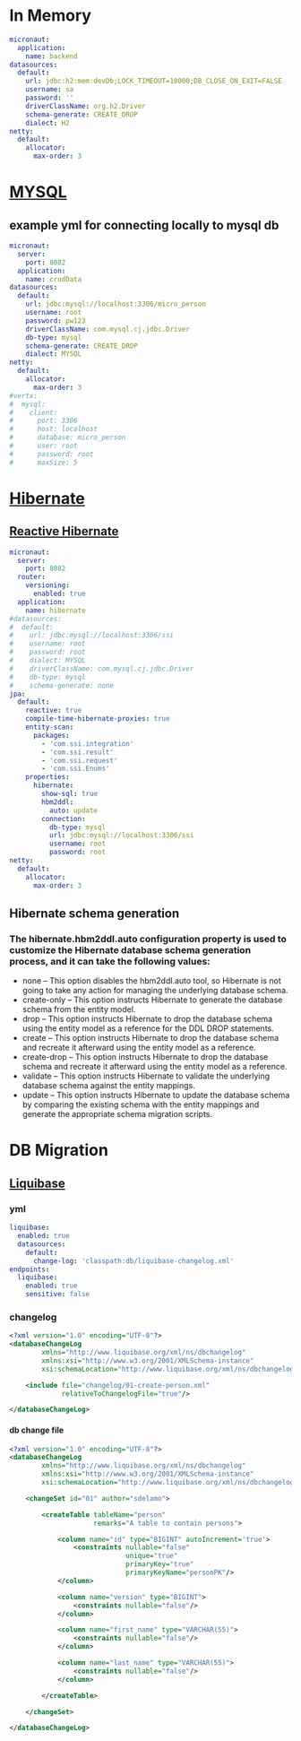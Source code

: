 # In Memory
```yml
micronaut:
  application:
    name: backend
datasources:
  default:
    url: jdbc:h2:mem:devDb;LOCK_TIMEOUT=10000;DB_CLOSE_ON_EXIT=FALSE
    username: sa
    password: ''
    driverClassName: org.h2.Driver
    schema-generate: CREATE_DROP
    dialect: H2
netty:
  default:
    allocator:
      max-order: 3
```

# [MYSQL](https://micronaut-projects.github.io/micronaut-sql/latest/guide/index.html)
## example yml for connecting locally to mysql db
```yml
micronaut:
  server:
    port: 8082
  application:
    name: crudData
datasources:
  default:
    url: jdbc:mysql://localhost:3306/micro_person
    username: root
    password: pw123
    driverClassName: com.mysql.cj.jdbc.Driver
    db-type: mysql
    schema-generate: CREATE_DROP
    dialect: MYSQL
netty:
  default:
    allocator:
      max-order: 3
#vertx:
#  mysql:
#    client:
#      port: 3306
#      host: localhost
#      database: micro_person
#      user: root
#      password: root
#      maxSize: 5
```

# [Hibernate](https://micronaut-projects.github.io/micronaut-sql/latest/guide/index.html#hibernate)


## [Reactive Hibernate](https://micronaut-projects.github.io/micronaut-data/latest/guide/#hibernateReactive)

```yml
micronaut:
  server:
    port: 8082
  router:
    versioning:
      enabled: true
  application:
    name: hibernate
#datasources:
#  default:
#    url: jdbc:mysql://localhost:3306/ssi
#    username: root
#    password: root
#    dialect: MYSQL
#    driverClassName: com.mysql.cj.jdbc.Driver
#    db-type: mysql
#    schema-generate: none
jpa:
  default:
    reactive: true
    compile-time-hibernate-proxies: true
    entity-scan:
      packages:
        - 'com.ssi.integration'
        - 'com.ssi.result'
        - 'com.ssi.request'
        - 'com.ssi.Enums'
    properties:
      hibernate:
        show-sql: true
        hbm2ddl:
          auto: update
        connection:
          db-type: mysql
          url: jdbc:mysql://localhost:3306/ssi
          username: root
          password: root
netty:
  default:
    allocator:
      max-order: 3
```

## Hibernate schema generation
###    The hibernate.hbm2ddl.auto configuration property is used to customize the Hibernate database schema generation process, and it can take the following values: 

-    none – This option disables the hbm2ddl.auto tool, so Hibernate is not going to take any action for managing the underlying database 
     schema.
-    create-only – This option instructs Hibernate to generate the database schema from the entity model.
-    drop – This option instructs Hibernate to drop the database schema using the entity model as a reference for the DDL DROP statements.
-    create – This option instructs Hibernate to drop the database schema and recreate it afterward using the entity model as a reference.
-    create-drop – This option instructs Hibernate to drop the database schema and recreate it afterward using the entity model as a 
     reference. 
-    validate – This option instructs Hibernate to validate the underlying database schema against the entity mappings.
-    update – This option instructs Hibernate to update the database schema by comparing the existing schema with the entity mappings and 
               generate the appropriate schema migration scripts.

# DB Migration
## [Liquibase](https://micronaut-projects.github.io/micronaut-liquibase/2.0.0.M1/guide/index.html#endpoint)
### yml 
```yml
liquibase:
  enabled: true
  datasources:
    default:
      change-log: 'classpath:db/liquibase-changelog.xml'
endpoints:
  liquibase:
    enabled: true
    sensitive: false
```
### changelog
```xml
<?xml version="1.0" encoding="UTF-8"?>
<databaseChangeLog
        xmlns="http://www.liquibase.org/xml/ns/dbchangelog"
        xmlns:xsi="http://www.w3.org/2001/XMLSchema-instance"
        xsi:schemaLocation="http://www.liquibase.org/xml/ns/dbchangelog http://www.liquibase.org/xml/ns/dbchangelog/dbchangelog-3.1.xsd">

    <include file="changelog/01-create-person.xml"
             relativeToChangelogFile="true"/>

</databaseChangeLog>
```

#### db change file
```xml
<?xml version="1.0" encoding="UTF-8"?>
<databaseChangeLog
        xmlns="http://www.liquibase.org/xml/ns/dbchangelog"
        xmlns:xsi="http://www.w3.org/2001/XMLSchema-instance"
        xsi:schemaLocation="http://www.liquibase.org/xml/ns/dbchangelog http://www.liquibase.org/xml/ns/dbchangelog/dbchangelog-3.1.xsd">

    <changeSet id="01" author="sdelamo">

        <createTable tableName="person"
                     remarks="A table to contain persons">

            <column name="id" type="BIGINT" autoIncrement='true'>
                <constraints nullable="false"
                             unique="true"
                             primaryKey="true"
                             primaryKeyName="personPK"/>
            </column>

            <column name="version" type="BIGINT">
                <constraints nullable="false"/>
            </column>

            <column name="first_name" type="VARCHAR(55)">
                <constraints nullable="false"/>
            </column>

            <column name="last_name" type="VARCHAR(55)">
                <constraints nullable="false"/>
            </column>

        </createTable>

    </changeSet>

</databaseChangeLog>
```